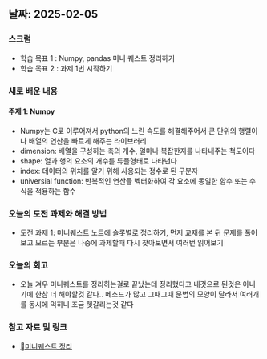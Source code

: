 

## 날짜: 2025-02-05

### 스크럼
- 학습 목표 1 : Numpy, pandas 미니 퀘스트 정리하기
- 학습 목표 2 : 과제 1번 시작하기

### 새로 배운 내용
#### 주제 1: Numpy
- Numpy는 C로 이루어져서 python의 느린 속도를 해결해주어서 큰 단위의 행렬이나 배열의 연산을 빠르게 해주는 라이브러리
- dimension: 배열을 구성하는 축의 개수, 얼마나 복잡한지를 나타내주는 척도이다
- shape: 열과 행의 요소의 개수를 튜플형태로 나타낸다
- index: 데이터의 위치를 알기 위해 사용되는 정수로 된 구분자
- universial function: 반복적인 연산들 벡터화하여 각 요소에 동일한 함수 또는 수식을 적용하는 함수



### 오늘의 도전 과제와 해결 방법
- 도전 과제 1: 미니퀘스트 노트에 슬롯별로 정리하기, 먼저 교재를 본 뒤 문제를 풀어보고 모르는 부분은 나중에 과제할때 다시 찾아보면서 여러번 읽어보기


### 오늘의 회고
- 오늘 겨우 미니퀘스트를 정리하는걸로 끝났는데 정리했다고 내것으로 된것은 아니기에 한참 더 해야할것 같다.. 메소드가 많고 그때그때 문법의 모양이 달라서 여러개를 동시에 익히니 조금 헷갈리는것 같다

### 참고 자료 및 링크
- [미니퀘스트 정리](Uhttps://colab.research.google.com/drive/1IJvw-4yvz6pxxHQGpQUjLpscWHfqahuP?usp=sharing)

